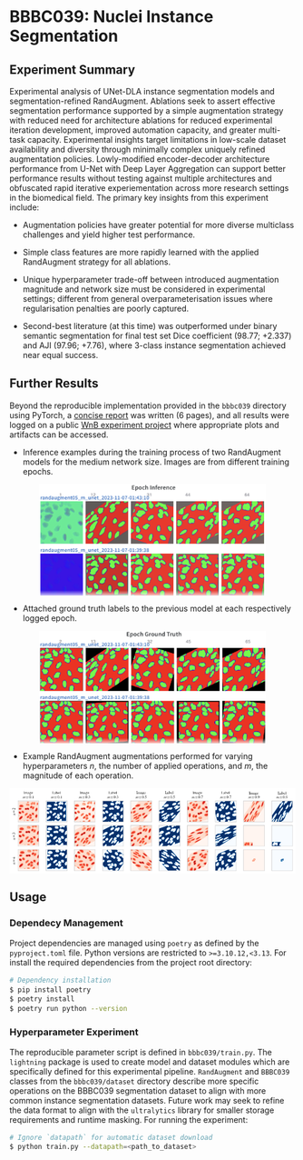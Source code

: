 # BBBC039: Nuclei Instance Segmentation

## Experiment Summary

Experimental analysis of UNet-DLA instance segmentation models and segmentation-refined RandAugment. Ablations seek to assert effective segmentation performance supported by a simple augmentation strategy with reduced need for architecture ablations for reduced experimental iteration development, improved automation capacity, and greater multi-task capacity. Experimental insights target limitations in low-scale dataset availability and diversity through minimally complex uniquely refined augmentation policies. Lowly-modified encoder-decoder architecture performance from U-Net with Deep Layer Aggregation can support better performance results without testing against multiple architectures and obfuscated rapid iterative experiementation across more research settings in the biomedical field. The primary key insights from this experiment include:

- Augmentation policies have greater potential for more diverse multiclass challenges and yield higher test performance.

- Simple class features are more rapidly learned with the applied RandAugment strategy for all ablations.

- Unique hyperparameter trade-off between introduced augmentation magnitude and network size must be considered in experimental settings; different from general overparameterisation issues where regularisation penalties are poorly captured.

- Second-best literature (at this time) was outperformed under binary semantic segmentation for final test set Dice coefficient (98.77; +2.337) and AJI (97.96; +7.76), where 3-class instance segmentation achieved near equal success.

## Further Results

Beyond the reproducible implementation provided in the `bbbc039` directory using PyTorch, a [concise report](report/main.pdf) was written (6 pages), and all results were logged on a public [WnB experiment project](https://wandb.ai/joshbercich/BBBC039) where appropriate plots and artifacts can be accessed.

- Inference examples during the training process of two RandAugment models for the medium network size. Images are from different training epochs.

<p align="center" width="100%">
<img src='figures/epoch-inference.png' width='400' align='center'>
</p>

- Attached ground truth labels to the previous model at each respectively logged epoch.

<p align="center" width="100%">
<img src='figures/epoch-labels.png' width='400' align='center'>
</p>

- Example RandAugment augmentations performed for varying hyperparameters *n*, the number of applied operations, and *m*, the magnitude of each operation.

<p align="center" width="100%">
<img src='figures/randaugment.png' width='600' align='center'>
</p>

## Usage

### Dependecy Management

Project dependencies are managed using `poetry` as defined by the `pyproject.toml` file. Python versions are restricted to `>=3.10.12,<3.13`. For install the required dependencies from the project root directory:

```bash
# Dependency installation
$ pip install poetry
$ poetry install
$ poetry run python --version
```

### Hyperparameter Experiment

The reproducible parameter script is defined in `bbbc039/train.py`. The `lightning` package is used to create model and dataset modules which are specifically defined for this experimental pipeline. `RandAugment` and `BBBC039` classes from the `bbbc039/dataset` directory describe more specific operations on the BBBC039 segmentation dataset to align with more common instance segmentation datasets. Future work may seek to refine the data format to align with the `ultralytics` library for smaller storage requirements and runtime masking. For running the experiment:

```bash
# Ignore `datapath` for automatic dataset download
$ python train.py --datapath=<path_to_dataset>
```
